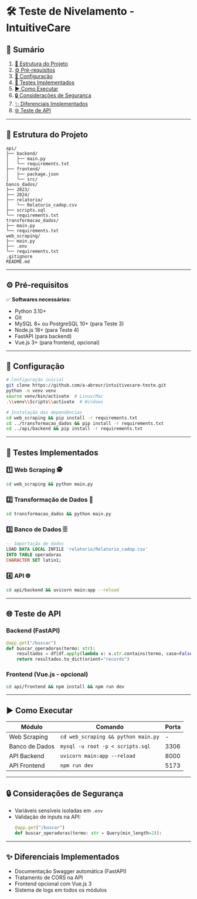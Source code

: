 # 🛠️ Teste de Nivelamento - IntuitiveCare

## 📌 Sumário
1. [📁 Estrutura do Projeto](#estrutura-do-projeto)
2. [⚙️ Pré-requisitos](#pré-requisitos)
3. [🚀 Configuração](#configuração)
4. [🧪 Testes Implementados](#testes-implementados)
5. [▶️ Como Executar](#como-executar)
6. [🔒 Considerações de Segurança](#considerações-de-segurança)
7. [✨ Diferenciais Implementados](#diferenciais-implementados)
8. [🌐 Teste de API](#teste-de-api)

---

## 📁 Estrutura do Projeto

```plaintext
api/
├── backend/
│   ├── main.py
│   └── requirements.txt
├── frontend/
│   ├── package.json
│   └── src/
banco_dados/
├── 2023/
├── 2024/
├── relatorio/
│   └── Relatorio_cadop.csv
├── scripts.sql
└── requirements.txt
transformacao_dados/
├── main.py
└── requirements.txt
web_scraping/
├── main.py
├── .env
└── requirements.txt
.gitignore
README.md
```

---

## ⚙️ Pré-requisitos

✅ **Softwares necessários:**
- Python 3.10+
- Git
- MySQL 8+ ou PostgreSQL 10+ (para Teste 3)
- Node.js 18+ (para Teste 4)
- FastAPI (para backend)
- Vue.js 3+ (para frontend, opcional)

---

## 🚀 Configuração

```bash
# Configuração inicial
git clone https://github.com/a-abreur/intuitivecare-teste.git
python -m venv venv
source venv/bin/activate  # Linux/Mac
.\\venv\\Scripts\\activate  # Windows

# Instalação das dependências
cd web_scraping && pip install -r requirements.txt
cd ../transformacao_dados && pip install -r requirements.txt
cd ../api/backend && pip install -r requirements.txt
```

---

## 🧪 Testes Implementados

### 1️⃣ Web Scraping 🕵️
```bash
cd web_scraping && python main.py
```

### 2️⃣ Transformação de Dados 🔄
```bash
cd transformacao_dados && python main.py
```

### 3️⃣ Banco de Dados 🗄️
```sql
-- Importação de dados
LOAD DATA LOCAL INFILE 'relatorio/Relatorio_cadop.csv'
INTO TABLE operadoras
CHARACTER SET latin1;
```

### 4️⃣ API 🌐
```bash
cd api/backend && uvicorn main:app --reload
```

---

## 🌐 Teste de API

### Backend (FastAPI)
```python
@app.get("/buscar")
def buscar_operadoras(termo: str):
    resultados = df[df.apply(lambda x: x.str.contains(termo, case=False))]
    return resultados.to_dict(orient="records")
```

### Frontend (Vue.js - opcional)
```bash
cd api/frontend && npm install && npm run dev
```

---

## ▶️ Como Executar

| Módulo         | Comando                          | Porta  |
|----------------|----------------------------------|--------|
| Web Scraping   | `cd web_scraping && python main.py` | -      |
| Banco de Dados | `mysql -u root -p < scripts.sql` | 3306   |
| API Backend    | `uvicorn main:app --reload`      | 8000   |
| API Frontend   | `npm run dev`                    | 5173   |

---

## 🔒 Considerações de Segurança
- Variáveis sensíveis isoladas em `.env`
- Validação de inputs na API:
  ```python
  @app.get("/buscar")
  def buscar_operadoras(termo: str = Query(min_length=2)):
  ```

---

## ✨ Diferenciais Implementados
- Documentação Swagger automática (FastAPI)
- Tratamento de CORS na API
- Frontend opcional com Vue.js 3
- Sistema de logs em todos os módulos